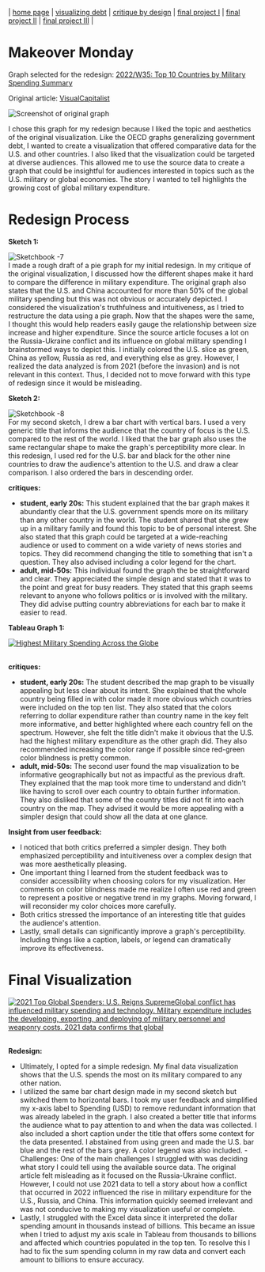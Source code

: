 | [home page](https://jaimiea.github.io/Jaimiea-portfolio/) | [visualizing debt](visualizing-government-debt) | [critique by design](critique-by-design) | [final project I](final-project-part-one) | [final project II](final-project-part-two) | [final project III](final-project-part-three) |

# Makeover Monday
Graph selected for the redesign: [2022/W35: Top 10 Countries by Military Spending Summary](https://data.world/makeovermonday/2022w35/workspace/project-summary?agentid=makeovermonday&datasetid=2022w35)

Original article: [VisualCapitalist](https://www.visualcapitalist.com/ranked-top-10-countries-by-military-spending/)

![Screenshot of original graph](https://www.visualcapitalist.com/wp-content/uploads/2022/08/top-10-countries-military-spending.jpg)

I chose this graph for my redesign because I liked the topic and aesthetics of the original visualization. Like the OECD graphs generalizing government debt, I wanted to create a visualization that offered comparative data for the U.S. and other countries. I also liked that the visualization could be targeted at diverse audiences. This allowed me to use the source data to create a graph that could be insightful for audiences interested in topics such as the U.S. military or global economies. The story I wanted to tell highlights the growing cost of global military expenditure.

# Redesign Process

**Sketch 1:**

![Sketchbook -7](https://github.com/jaimiea/Jaimiea-portfolio/assets/150535493/80052b3e-0c12-44b2-bc2a-383ace411832)
<br>
I made a rough draft of a pie graph for my initial redesign. In my critique of the original visualization, I discussed how the different shapes make it hard to compare the difference in military expenditure. The original graph also states that the U.S. and China accounted for more than 50% of the global military spending but this was not obvious or accurately depicted. I considered the visualization's truthfulness and intuitiveness, as I tried to restructure the data using a pie graph. Now that the shapes were the same, I thought this would help readers easily gauge the relationship between size increase and higher expenditure. Since the source article focuses a lot on the Russia-Ukraine conflict and its influence on global military spending I brainstormed ways to depict this. I initially colored the U.S. slice as green, China as yellow, Russia as red, and everything else as grey. However, I realized the data analyzed is from 2021 (before the invasion) and is not relevant in this context. Thus, I decided not to move forward with this type of redesign since it would be misleading. 

**Sketch 2:**

![Sketchbook -8](https://github.com/jaimiea/Jaimiea-portfolio/assets/150535493/3b83947d-74c8-49dc-9326-61717d11ec23)
<br> 
For my second sketch, I drew a bar chart with vertical bars. I used a very generic title that informs the audience that the country of focus is the U.S. compared to the rest of the world. I liked that the bar graph also uses the same rectangular shape to make the graph's perceptibility more clear. In this redesign, I used red for the U.S. bar and black for the other nine countries to draw the audience's attention to the U.S. and draw a clear comparison. I also ordered the bars in descending order. 

**critiques:**
- **student, early 20s:** This student explained that the bar graph makes it abundantly clear that the U.S. government spends more on its military than any other country in the world. The student shared that she grew up in a military family and found this topic to be of personal interest. She also stated that this graph could be targeted at a wide-reaching audience or used to comment on a wide variety of news stories and topics. They did recommend changing the title to something that isn't a question. They also advised including a color legend for the chart.
- **adult, mid-50s:** This individual found the graph the be straightforward and clear. They appreciated the simple design and stated that it was to the point and great for busy readers. They stated that this graph seems relevant to anyone who follows politics or is involved with the military. They did advise putting country abbreviations for each bar to make it easier to read.

**Tableau Graph 1:**

<div class='tableauPlaceholder' id='viz1707266534339' style='position: relative'><noscript><a href='#'><img alt='Highest Military Spending Across the Globe  ' src='https:&#47;&#47;public.tableau.com&#47;static&#47;images&#47;Mi&#47;MilitarySpendingMap2&#47;Sheet22&#47;1_rss.png' style='border: none' /></a></noscript><object class='tableauViz'  style='display:none;'><param name='host_url' value='https%3A%2F%2Fpublic.tableau.com%2F' /> <param name='embed_code_version' value='3' /> <param name='site_root' value='' /><param name='name' value='MilitarySpendingMap2&#47;Sheet22' /><param name='tabs' value='no' /><param name='toolbar' value='yes' /><param name='static_image' value='https:&#47;&#47;public.tableau.com&#47;static&#47;images&#47;Mi&#47;MilitarySpendingMap2&#47;Sheet22&#47;1.png' /> <param name='animate_transition' value='yes' /><param name='display_static_image' value='yes' /><param name='display_spinner' value='yes' /><param name='display_overlay' value='yes' /><param name='display_count' value='yes' /><param name='language' value='en-US' /></object></div>
<script type='text/javascript'>
  var divElement = document.getElementById('viz1707266534339');
  var vizElement = divElement.getElementsByTagName('object')[0];
  vizElement.style.width='100%';vizElement.style.height=(divElement.offsetWidth*0.75)+'px';
  var scriptElement = document.createElement('script');
  scriptElement.src = 'https://public.tableau.com/javascripts/api/viz_v1.js';
  vizElement.parentNode.insertBefore(scriptElement, vizElement);
</script>

<br>


**critiques:**
- **student, early 20s:** The student described the map graph to be visually appealing but less clear about its intent. She explained that the whole country being filled in with color made it more obvious which countries were included on the top ten list. They also stated that the colors referring to dollar expenditure rather than country name in the key felt more informative, and better highlighted where each country fell on the spectrum. However, she felt the title didn't make it obvious that the U.S. had the highest military expenditure as the other graph did. They also recommended increasing the color range if possible since red-green color blindness is pretty common.  
- **adult, mid-50s:** The second user found the map visualization to be informative geographically but not as impactful as the previous draft. They explained that the map took more time to understand and didn't like having to scroll over each country to obtain further information. They also disliked that some of the country titles did not fit into each country on the map. They advised it would be more appealing with a simpler design that could show all the data at one glance. 
 
**Insight from user feedback:**
- I noticed that both critics preferred a simpler design. They both emphasized perceptibility and intuitiveness over a complex design that was more aesthetically pleasing.
- One important thing I learned from the student feedback was to consider accessibility when choosing colors for my visualization. Her comments on color blindness made me realize I often use red and green to represent a positive or negative trend in my graphs. Moving forward, I will reconsider my color choices more carefully.
- Both critics stressed the importance of an interesting title that guides the audience's attention.
- Lastly, small details can significantly improve a graph's perceptibility. Including things like a caption, labels, or legend can dramatically improve its effectiveness. 

# Final Visualization 

<div class='tableauPlaceholder' id='viz1707270212804' style='position: relative'><noscript><a href='#'><img alt='2021 Top Global Spenders: U.S. Reigns SupremeGlobal conflict has influenced military spending and technology. Military expenditure includes the developing, exporting, and deploying of military personnel and weaponry costs. 2021 data confirms that global ' src='https:&#47;&#47;public.tableau.com&#47;static&#47;images&#47;Fi&#47;FinalRedesign&#47;Sheet1&#47;1_rss.png' style='border: none' /></a></noscript><object class='tableauViz'  style='display:none;'><param name='host_url' value='https%3A%2F%2Fpublic.tableau.com%2F' /> <param name='embed_code_version' value='3' /> <param name='site_root' value='' /><param name='name' value='FinalRedesign&#47;Sheet1' /><param name='tabs' value='no' /><param name='toolbar' value='yes' /><param name='static_image' value='https:&#47;&#47;public.tableau.com&#47;static&#47;images&#47;Fi&#47;FinalRedesign&#47;Sheet1&#47;1.png' /> <param name='animate_transition' value='yes' /><param name='display_static_image' value='yes' /><param name='display_spinner' value='yes' /><param name='display_overlay' value='yes' /><param name='display_count' value='yes' /><param name='language' value='en-US' /></object></div>
<script type='text/javascript'>                    
  var divElement = document.getElementById('viz1707270212804');
  var vizElement = divElement.getElementsByTagName('object')[0];                    
  vizElement.style.width='100%';vizElement.style.height=(divElement.offsetWidth*0.75)+'px';                    
  var scriptElement = document.createElement('script');                    
  scriptElement.src = 'https://public.tableau.com/javascripts/api/viz_v1.js';                    
  vizElement.parentNode.insertBefore(scriptElement, vizElement);                
</script>

<br>

**Redesign:**
- Ultimately, I opted for a simple redesign. My final data visualization shows that the U.S. spends the most on its military compared to any other nation. 
- I utilized the same bar chart design made in my second sketch but switched them to horizontal bars. I took my user feedback and simplified my x-axis label to Spending (USD) to remove redundant information that was already labeled in the graph. I also created a better title that informs the audience what to pay attention to and when the data was collected. I also included a short caption under the title that offers some context for the data presented. I abstained from using green and made the U.S. bar blue and the rest of the bars grey. A color legend was also included.
-Challenges: One of the main challenges I struggled with was deciding what story I could tell using the available source data. The original article felt misleading as it focused on the Russia-Ukraine conflict. However, I could not use 2021 data to tell a story about how a conflict that occurred in 2022 influenced the rise in military expenditure for the U.S., Russia, and China. This information quickly seemed irrelevant and was not conducive to making my visualization useful or complete.
- Lastly, I struggled with the Excel data since it interpreted the dollar spending amount in thousands instead of billions. This became an issue when I tried to adjust my axis scale in Tableau from thousands to billions and affected which countries populated in the top ten. To resolve this I had to fix the sum spending column in my raw data and convert each amount to billions to ensure accuracy. 

